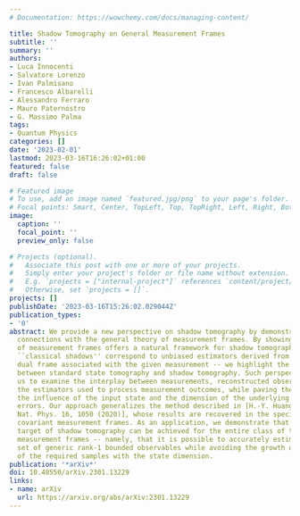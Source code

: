 ```yaml
---
# Documentation: https://wowchemy.com/docs/managing-content/

title: Shadow Tomography on General Measurement Frames
subtitle: ''
summary: ''
authors:
- Luca Innocenti
- Salvatore Lorenzo
- Ivan Palmisano
- Francesco Albarelli
- Alessandro Ferraro
- Mauro Paternostro
- G. Massimo Palma
tags:
- Quantum Physics
categories: []
date: '2023-02-01'
lastmod: 2023-03-16T16:26:02+01:00
featured: false
draft: false

# Featured image
# To use, add an image named `featured.jpg/png` to your page's folder.
# Focal points: Smart, Center, TopLeft, Top, TopRight, Left, Right, BottomLeft, Bottom, BottomRight.
image:
  caption: ''
  focal_point: ''
  preview_only: false

# Projects (optional).
#   Associate this post with one or more of your projects.
#   Simply enter your project's folder or file name without extension.
#   E.g. `projects = ["internal-project"]` references `content/project/deep-learning/index.md`.
#   Otherwise, set `projects = []`.
projects: []
publishDate: '2023-03-16T15:26:02.029044Z'
publication_types:
- '0'
abstract: We provide a new perspective on shadow tomography by demonstrating its deep
  connections with the general theory of measurement frames. By showing that the formalism
  of measurement frames offers a natural framework for shadow tomography -- in which
  ``classical shadows'' correspond to unbiased estimators derived from a suitable
  dual frame associated with the given measurement -- we highlight the intrinsic connection
  between standard state tomography and shadow tomography. Such perspective allows
  us to examine the interplay between measurements, reconstructed observables, and
  the estimators used to process measurement outcomes, while paving the way to assess
  the influence of the input state and the dimension of the underlying space on estimation
  errors. Our approach generalizes the method described in [H.-Y. Huang  it et al.,
  Nat. Phys. 16, 1050 (2020)], whose results are recovered in the special case of
  covariant measurement frames. As an application, we demonstrate that a sought-after
  target of shadow tomography can be achieved for the entire class of tight rank-1
  measurement frames -- namely, that it is possible to accurately estimate a finite
  set of generic rank-1 bounded observables while avoiding the growth of the number
  of the required samples with the state dimension.
publication: '*arXiv*'
doi: 10.48550/arXiv.2301.13229
links:
- name: arXiv
  url: https://arxiv.org/abs/arXiv:2301.13229
---
```

